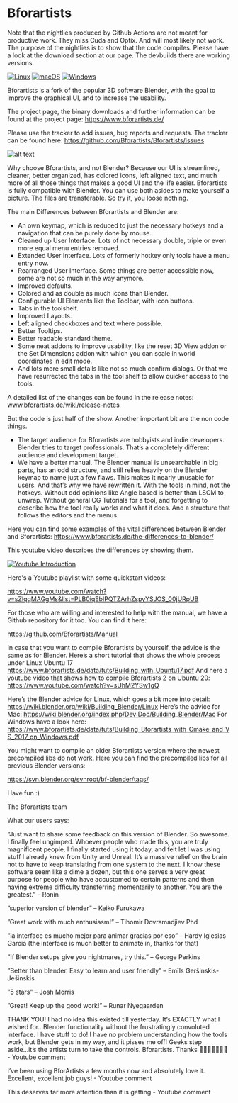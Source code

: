 # Bforartists

Note that the nightlies produced by Github Actions are not meant for productive work. They miss Cuda and Optix. And will most likely not work. The purpose of the nightlies is to  show that the code compiles. Please have a look at the download section at our page. The devbuilds there are working versions.

[![Linux](https://github.com/Bforartists/Bforartists/actions/workflows/linux.yml/badge.svg)](https://github.com/Bforartists/Bforartists/actions/workflows/linux.yml)
[![macOS](https://github.com/Bforartists/Bforartists/actions/workflows/mac.yml/badge.svg)](https://github.com/Bforartists/Bforartists/actions/workflows/mac.yml)
[![Windows](https://github.com/Bforartists/Bforartists/actions/workflows/windows.yml/badge.svg)](https://github.com/Bforartists/Bforartists/actions/workflows/windows.yml)

Bforartists is a fork of the popular 3D software Blender, with the goal to improve the graphical UI, and to increase the usability.

The project page, the binary downloads and further information can be found at the project page: https://www.bforartists.de/

Please use the tracker to add issues, bug reports and requests. The tracker can be found here: https://github.com/Bforartists/Bforartists/issues

![alt text](https://www.bforartists.de/wp-content/uploads/2020/04/modelingbfa2.jpg)

Why choose Bforartists, and not Blender? Because our UI  is streamlined, cleaner, better organized, has colored icons, left aligned text, and much more of all those things that makes a good UI and the life easier. Bforartists is fully compatible with Blender. You can use both asides to make yourself a picture. The files are transferable. So try it, you loose nothing.

The main Differences between Bforartists and Blender are:

- An own keymap, which is reduced to just the necessary hotkeys and a navigation that can be purely done by mouse.
- Cleaned up User Interface. Lots of not necessary double, triple or even more equal menu entries removed.
- Extended User Interface. Lots of formerly hotkey only tools have a menu entry now.
- Rearranged User Interface. Some things are better accessible now, some are not so much in the way anymore.
- Improved defaults.
- Colored and as double as much icons than Blender.
- Configurable UI Elements like the Toolbar, with icon buttons.
- Tabs in the toolshelf.
- Improved Layouts.
- Left aligned checkboxes and text where possible.
- Better Tooltips.
- Better readable standard theme.
- Some neat addons to improve usability, like the reset 3D View addon or the Set Dimensions addon with which you can scale in world coordinates in edit mode.
- And lots more small details like not so much confirm dialogs. Or that we have resurrected the tabs in the tool shelf to allow quicker access to the tools.

A detailed list of the changes can be found in the release notes: www.bforartists.de/wiki/release-notes

But the code is just half of the show. Another important bit are the non code things.

- The target audience for Bforartists are hobbyists and indie developers. Blender tries to target professionals. That’s a completely different audience and development target.
- We have a better manual. The Blender manual is unsearchable in big parts, has an odd structure, and still relies heavily on the Blender keymap to name just a few flaws. This makes it nearly unusable for users. And that’s why we have rewritten it. With the tools in mind, not the hotkeys. Without odd opinions like Angle based is better than LSCM to unwrap. Without general CG Tutorials for a tool, and forgetting to describe how the tool really works and what it does. And a structure that follows the editors and the menus.

Here you can find some examples of the vital differences between Blender and Bforartists: https://www.bforartists.de/the-differences-to-blender/

This youtube video describes the differences by showing them.

[![Youtube Introduction](https://img.youtube.com/vi/xAJQsKRi3sY/0.jpg)](https://www.youtube.com/watch?v=xAJQsKRi3sY)

Here's a Youtube playlist with some quickstart videos:

https://www.youtube.com/watch?v=sZlqqMAGgMs&list=PLB0iqEbIPQTZArhZspyYSJOS_00jURpUB

For those who are willing and interested to help with the manual, we have a Github repository for it too. You can find it here: 

https://github.com/Bforartists/Manual

In case that you want to compile Bforartists by yourself, the advice is the same as for Blender. Here’s a short tutorial that shows the whole process under Linux Ubuntu 17 https://www.bforartists.de/data/tuts/Building_with_Ubuntu17.pdf
And here a youtube video that shows how to compile Bforartists 2 on Ubuntu 20: https://www.youtube.com/watch?v=sUhM2YSw1gQ

Here’s the Blender advice for Linux, which goes a bit more into detail: https://wiki.blender.org/wiki/Building_Blender/Linux
Here’s the advice for Mac: https://wiki.blender.org/index.php/Dev:Doc/Building_Blender/Mac
For Windows have a look here: https://www.bforartists.de/data/tuts/Building_Bforartists_with_Cmake_and_VS_2017_on_Windows.pdf

You might want to compile an older Bforartists version where the newest precompiled libs do not work. Here you can find the precompiled libs for all previous Blender versions:

https://svn.blender.org/svnroot/bf-blender/tags/

Have fun :)

The Bforartists team

What our users says:

”Just want to share some feedback on this version of Blender. So awesome. I finally feel ungimped. Whoever people who made this, you are truly magnificent people. I finally started using it today, and felt let I was using stuff I already knew from Unity and Unreal. It’s a massive relief on the brain not to have to keep translating from one system to the next. I know these software seem like a dime a dozen, but this one serves a very great purpose for people who have accustomed to certain patterns and then having extreme difficulty transferring momentarily to another. You are the greatest.” – Ronin

”superior version of blender” – Keiko Furukawa

”Great work with much enthusiasm!” – Tihomir Dovramadjiev Phd

”la interface es mucho mejor para animar gracias por eso” – Hardy Iglesias Garcia (the interface is much better to animate in, thanks for that)

”If Blender setups give you nightmares, try this.” – George Perkins

”Better than blender. Easy to learn and user friendly” – Emīls Geršinskis-Ješinskis

”5 stars” – Josh Morris

”Great! Keep up the good work!” – Runar Nyegaarden

THANK YOU! I had no idea this existed till yesterday. It’s EXACTLY what I wished for...Blender functionality without the frustratingly convoluted interface. I have stuff to do! I have no problem understanding how the tools work, but Blender gets in my way, and it pisses me off! Geeks step aside...it’s the artists turn to take the controls. Bforartists. Thanks 🙏🍷🎩🎩🎩🎩🎩 - Youtube comment

I’ve been using BforArtists a few months now and absolutely love it. Excellent, excellent job guys! - Youtube comment

This deserves far more attention than it is getting - Youtube comment






